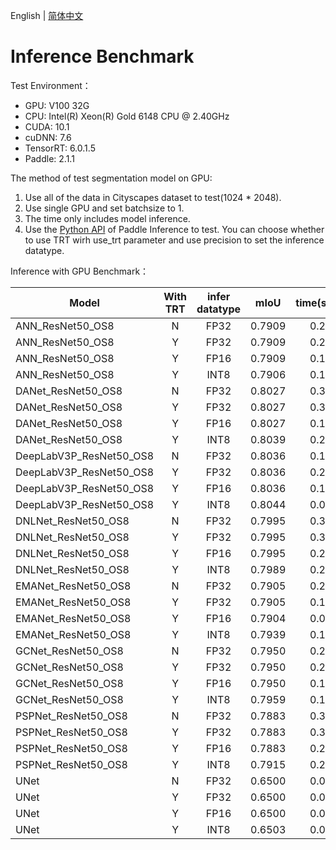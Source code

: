 English | [简体中文](infer_benchmark_cn.md)
# Inference Benchmark

Test Environment：
* GPU: V100 32G
* CPU: Intel(R) Xeon(R) Gold 6148 CPU @ 2.40GHz
* CUDA: 10.1
* cuDNN: 7.6
* TensorRT: 6.0.1.5
* Paddle: 2.1.1

The method of test segmentation model on GPU:
1. Use all of the data in Cityscapes dataset to test(1024 * 2048).
2. Use single GPU and set batchsize to 1.
3. The time only includes model inference.
4. Use the [Python API](./python_inference.md) of Paddle Inference to test. You can choose whether to use TRT wirh use_trt parameter and use precision to set the inference datatype.

Inference with GPU Benchmark：

|       Model         |  With TRT   |   infer datatype  |  mIoU  |   time(s/img)   |
|        -                 |   :-:      |   :-:     |   :-:   |   :-:           |
| ANN_ResNet50_OS8         |   N        |    FP32    |  0.7909  |  0.274  |  
| ANN_ResNet50_OS8         |   Y        |    FP32    |  0.7909  |  0.281  |
| ANN_ResNet50_OS8         |   Y        |    FP16    |  0.7909  |  0.168  |
| ANN_ResNet50_OS8         |   Y        |    INT8    |  0.7906  |  0.195  |
| DANet_ResNet50_OS8         |   N        |    FP32    |  0.8027  |  0.371  |  
| DANet_ResNet50_OS8         |   Y        |    FP32    |  0.8027  |  0.330  |
| DANet_ResNet50_OS8         |   Y        |    FP16    |  0.8027  |  0.183  |
| DANet_ResNet50_OS8         |   Y        |    INT8    |  0.8039  |  0.266  |
| DeepLabV3P_ResNet50_OS8         |   N        |    FP32    |  0.8036  | 0.165  |  
| DeepLabV3P_ResNet50_OS8         |   Y        |    FP32    |  0.8036  | 0.206  |
| DeepLabV3P_ResNet50_OS8         |   Y        |    FP16    |  0.8036  | 0.196  |
| DeepLabV3P_ResNet50_OS8         |   Y        |    INT8    |  0.8044  | 0.083  |
| DNLNet_ResNet50_OS8         |   N        |    FP32    |  0.7995  |  0.381  |  
| DNLNet_ResNet50_OS8         |   Y        |    FP32    |  0.7995  |  0.360  |
| DNLNet_ResNet50_OS8         |   Y        |    FP16    |  0.7995  |  0.230  |
| DNLNet_ResNet50_OS8         |   Y        |    INT8    |  0.7989  |  0.236  |
| EMANet_ResNet50_OS8         |   N        |    FP32    |  0.7905  |  0.208  |  
| EMANet_ResNet50_OS8         |   Y        |    FP32    |  0.7905  |  0.186  |
| EMANet_ResNet50_OS8         |   Y        |    FP16    |  0.7904  |  0.062  |
| EMANet_ResNet50_OS8         |   Y        |    INT8    |  0.7939  |  0.106  |
| GCNet_ResNet50_OS8         |   N        |    FP32    |  0.7950  |  0.247  |  
| GCNet_ResNet50_OS8         |   Y        |    FP32    |  0.7950  |  0.228  |
| GCNet_ResNet50_OS8         |   Y        |    FP16    |  0.7950  |  0.100  |
| GCNet_ResNet50_OS8         |   Y        |    INT8    |  0.7959  |  0.144  |
| PSPNet_ResNet50_OS8         |   N        |    FP32    |  0.7883 | 0.327  |
| PSPNet_ResNet50_OS8         |   Y        |    FP32    |  0.7883 | 0.324  |
| PSPNet_ResNet50_OS8         |   Y        |    FP16    |  0.7883 | 0.218  |
| PSPNet_ResNet50_OS8         |   Y        |    INT8    |  0.7915 | 0.223  |
| UNet         |   N        |    FP32    |  0.6500  |  0.071  |  
| UNet         |   Y        |    FP32    |  0.6500  |  0.099  |
| UNet         |   Y        |    FP16    |  0.6500  |  0.099  |
| UNet         |   Y        |    INT8    |  0.6503  |  0.099  |
